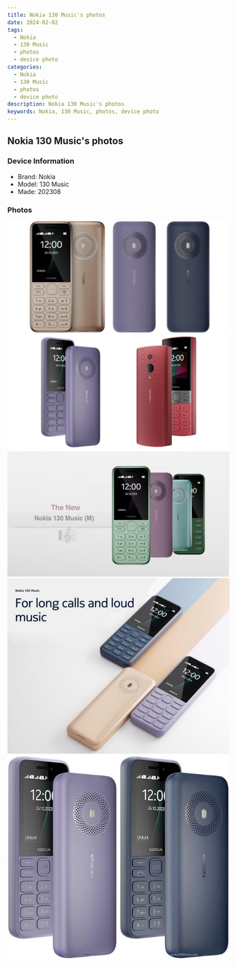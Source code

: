 ```yaml
---
title: Nokia 130 Music's photos
date: 2024-02-02
tags: 
  - Nokia
  - 130 Music
  - photos
  - device photo
categories: 
  - Nokia
  - 130 Music
  - photos
  - device photo
description: Nokia 130 Music's photos
keywords: Nokia, 130 Music, photos, device photo
---
```


## Nokia 130 Music's photos

### Device Information

- Brand: Nokia
- Model: 130 Music
- Made: 202308

### Photos

![/images/best-assets/devices/nokia/nokia-130-music/1.jpg](/images/best-assets/devices/nokia/nokia-130-music/1.jpg)
![/images/best-assets/devices/nokia/nokia-130-music/2.jpg](/images/best-assets/devices/nokia/nokia-130-music/2.jpg)
![/images/best-assets/devices/nokia/nokia-130-music/3.jpg](/images/best-assets/devices/nokia/nokia-130-music/3.jpg)
![/images/best-assets/devices/nokia/nokia-130-music/4.jpg](/images/best-assets/devices/nokia/nokia-130-music/4.jpg)
![/images/best-assets/devices/nokia/nokia-130-music/5.jpg](/images/best-assets/devices/nokia/nokia-130-music/5.jpg)
